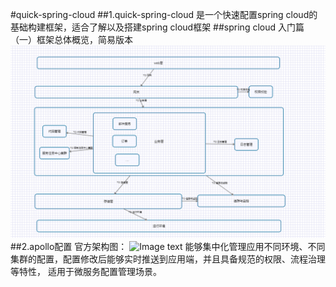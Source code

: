 #quick-spring-cloud
##1.quick-spring-cloud 是一个快速配置spring cloud的基础构建框架，适合了解以及搭建spring cloud框架
##spring cloud 入门篇（一）框架总体概览，简易版本
![Image text](https://raw.githubusercontent.com/wofeiwoshifeifei/quick-spring-cloud/master/asserts/easyModel.jpg)
##2.apollo配置
    官方架构图：
![Image text](https://raw.githubusercontent.com/ctripcorp/apollo/master/doc/images/apollo-deployment.png)
    能够集中化管理应用不同环境、不同集群的配置，配置修改后能够实时推送到应用端，并且具备规范的权限、流程治理等特性，
    适用于微服务配置管理场景。